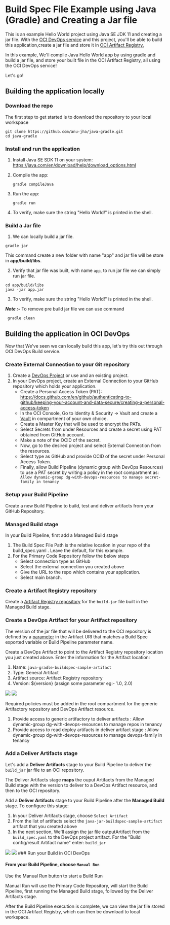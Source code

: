 # Build Spec File Example using Java (Gradle) and Creating a Jar file

This is an example Hello World project using Java SE JDK 11 and creating a jar file. With the [OCI DevOps service](https://www.oracle.com/devops/devops-service/) and this project, you'll be able to build this application,create a jar file and store it in [OCI Artifact Registry.](https://docs.oracle.com/en-us/iaas/artifacts/using/overview.htm)

In this example, We'll compile Java Hello World app by using gradle and  build a jar file, and store your built file in the OCI Artifact Registry,  all using the OCI DevOps service!

Let's go!

## Building the application locally

### Download the repo
The first step to get started is to download the repository to your local workspace

```shell
git clone https://github.com/anu-jha/java-gradle.git
cd java-gradle
```

### Install and run the application

1. Install Java SE SDK 11 on your system: https://java.com/en/download/help/download_options.html
2. Compile the app: 

   ```gradle compileJava```
3. Run the app:
   
    ```gradle run```
4. To verify, make sure the string "Hello World!" is printed in the shell.

### Build a Jar file 
1. We can locally build a jar file.

  ```
  gradle jar
  ```
 This command create a new folder with name "app" and jar file will be store in **app/build/libs**.
 
2. Verify that jar file was built, with name `app`, to run jar file we can simply run jar file.

```shell
cd app/build/libs
java -jar app.jar
```

3. To verify, make sure the string "Hello World!" is printed in the shell.


 ***Note :-***
  To remove pre build jar file we can use command 
  ```
   gradle clean
  ```
## Building the application in OCI DevOps
Now that We've seen we can locally build this app, let's try this out through OCI DevOps Build service.

### Create External Connection to your Git repository 

1. Create a [DevOps Project](https://docs.oracle.com/en-us/iaas/Content/devops/using/devops_projects.htm) or use and an existing project. 
2. In your DevOps project, create an External Connection to your GitHub repository which holds your application.
   - Create a Personal Access Token (PAT): https://docs.github.com/en/github/authenticating-to-github/keeping-your-account-and-data-secure/creating-a-personal-access-token
   - In the OCI Console, Go to Identity & Security -> Vault and create a [Vault]( https://docs.oracle.com/en-us/iaas/Content/KeyManagement/Concepts/keyoverview.htm) in compartment of your own choice.
   - Create a Master Key that will be used to encrypt the PATs. 
   - Select Secrets from under Resources and create a secret using PAT obtained from GitHub account.
   - Make a note of the OCID of the secret.
   - Now, go to the desired project and select External Connection from the resources.
   - Select type as GitHub and provide OCID of the secret under Personal Access Token.
   - Finally, allow Build Pipeline (dynamic group with DevOps Resources) to use a PAT secret by writing a policy in the root compartment as: ``` Allow dynamic-group dg-with-devops-resources to manage secret-family in tenancy```

### Setup your Build Pipeline
Create a new Build Pipeline to build, test and deliver artifacts from your GitHub Repository.

### Managed Build stage
In your Build Pipeline, first add a Managed Build stage
1. The Build Spec File Path is the relative location in your repo of the build_spec.yaml . Leave the default, for this example.
2. For the Primary Code Repository follow the below steps
    - Select connection type as GitHub
    - Select the external connection you created above
    - Give the URL to the repo which contains your application.
    - Select main branch.
    
### Create a Artifact Registry repository
Create a [Artifact Registry repository](https://docs.oracle.com/en-us/iaas/artifacts/using/manage-repos.htm#create-repo) for the `build-jar` file built in the Managed Build stage.

### Create a DevOps Artifact for your Artifact repository
The version of the jar file that will be delivered to the OCI repository is defined by a [parameter](https://docs.oracle.com/en-us/iaas/Content/devops/using/configuring_parameters.htm) in the Artifact URI that matches a Build Spec exported variable or Build Pipeline parameter name.

Create a DevOps Artifact to point to the Artifact Registry repository location you just created above. Enter the information for the Artifact location:
1. Name: `java-gradle-buildspec-sample-artifact`
2. Type: General Artifact
3. Artifact source: Artifact Registry repository
4. Version: ${version} (assign some parameter eg:- 1.0, 2.0)

<img src="arti_1.png" />

<img src="art_2.png" />


Required policies must be added in the root compartment for the generic Artifactory repository and DevOps Artifact resource.

1. Provide access to generic artifactory to deliver artifacts : Allow dynamic-group dg-with-devops-resources to manage repos in tenancy
2. Provide access to read deploy artifacts in deliver artifact stage : Allow dynamic-group dg-with-devops-resources to manage devops-family in tenancy


### Add a Deliver Artifacts stage
Let's add a **Deliver Artifacts** stage to your Build Pipeline to deliver the `build_jar` jar file to an OCI repository.

The Deliver Artifacts stage **maps** the ouput Artifacts from the Managed Build stage with the version to deliver to a DevOps Artifact resource, and then to the OCI repository.

Add a **Deliver Artifacts** stage to your Build Pipeline after the **Managed Build** stage. To configure this stage:
1. In your Deliver Artifacts stage, choose `Select Artifact`
1. From the list of artifacts select the `java-jar-buildspec-sample-artifact` artifact that you created above
1. In the next section, We'll assign the  jar file outputArtifact from the `build_spec.yaml` to the DevOps project artifact. For the "Build config/result Artifact name" enter: `build_jar`

<img src="deliver_sta_1.png" />


<img src="deliver_sta_2.png" />
### Run your Build in OCI DevOps

#### From your Build Pipeline, choose `Manual Run`
Use the Manual Run button to start a Build Run

Manual Run will use the Primary Code Repository, will start the Build Pipeline, first running the Managed Build stage, followed by the Deliver Artifacts stage.

After the Build Pipeline execution is complete, we can view the jar file stored in the OCI Artifact Registry, which can then be download to local workspace. 

